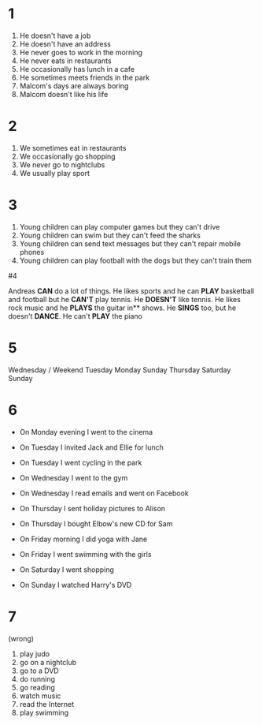 # 1

1. He doesn't have a job
2. He doesn't have an address
3. He never goes to work in the morning
4. He never eats in restaurants
5. He occasionally has lunch in a cafe
6. He sometimes meets friends in the park
7. Malcom's days are always boring
8. Malcom doesn't like his life

# 2

1. We sometimes eat in restaurants
2. We occasionally go shopping
3. We never go to nightclubs
4. We usually play sport

# 3

1. Young children can play computer games but they can't drive
2. Young children can swim but they can't feed the sharks
3. Young children can send text messages but they can't repair mobile phones
4. Young children can play football with the dogs but they can't train them

#4

Andreas **CAN** do a lot of things. He likes sports and he can **PLAY**
basketball and football but he **CAN'T** play tennis. He **DOESN'T** like
tennis. He likes rock music and he **PLAYS** the guitar in** shows. He
**SINGS** too, but he doesn't **DANCE**. He can't **PLAY** the piano

# 5

Wednesday / Weekend
Tuesday
Monday
Sunday
Thursday
Saturday
Sunday

# 6

* On Monday evening I went to the cinema

* On Tuesday I invited Jack and Ellie for lunch

* On Tuesday I went cycling in the park

* On Wednesday I went to the gym

* On Wednesday I read emails and went on Facebook

* On Thursday I sent holiday pictures to Alison

* On Thursday I bought Elbow's new CD for Sam

* On Friday morning I did yoga with Jane 

* On Friday I went swimming with the girls

* On Saturday I went shopping

* On Sunday I watched Harry's DVD

# 7

(wrong)

1. play judo
2. go on a nightclub
3. go to a DVD
4. do running
5. go reading
6. watch music
7. read the Internet
8. play swimming
